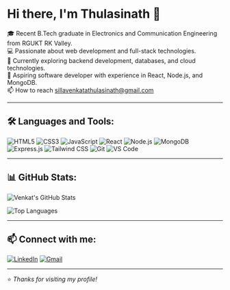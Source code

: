 # Hi there, I'm Thulasinath 👋<br>
🎓 Recent B.Tech graduate in Electronics and Communication Engineering from RGUKT RK Valley.<br>
💻 Passionate about web development and full-stack technologies.<br>
🌱 Currently exploring backend development, databases, and cloud technologies.<br>
🚀 Aspiring software developer with experience in React, Node.js, and MongoDB.<br>
📫 How to reach [sillavenkatathulasinath@gmail.com](mailto:sillavenkatathulasinath@gmail.com)

---

## 🛠️ Languages and Tools:
![HTML5](https://img.shields.io/badge/-HTML5-E34F26?logo=html5&logoColor=white&style=flat)
![CSS3](https://img.shields.io/badge/-CSS3-1572B6?logo=css3&logoColor=white&style=flat)
![JavaScript](https://img.shields.io/badge/-JavaScript-F7DF1E?logo=javascript&logoColor=black&style=flat)
![React](https://img.shields.io/badge/-React-61DAFB?logo=react&logoColor=black&style=flat)
![Node.js](https://img.shields.io/badge/-Node.js-339933?logo=node.js&logoColor=white&style=flat)
![MongoDB](https://img.shields.io/badge/-MongoDB-47A248?logo=mongodb&logoColor=white&style=flat)
![Express.js](https://img.shields.io/badge/-Express.js-000000?logo=express&logoColor=white&style=flat)
![Tailwind CSS](https://img.shields.io/badge/-TailwindCSS-38B2AC?logo=tailwind-css&logoColor=white&style=flat)
![Git](https://img.shields.io/badge/-Git-F05032?logo=git&logoColor=white&style=flat)
![VS Code](https://img.shields.io/badge/-VSCode-007ACC?logo=visual-studio-code&logoColor=white&style=flat)

---

## 📊 GitHub Stats:
![Venkat's GitHub Stats](https://github-readme-stats.vercel.app/api?username=venkat-username&show_icons=true&theme=radical)

![Top Languages](https://github-readme-stats.vercel.app/api/top-langs/?username=venkat-username&layout=compact&theme=radical)

---

## 📫 Connect with me:
[![LinkedIn](https://img.shields.io/badge/-LinkedIn-blue?logo=linkedin&logoColor=white)](https://www.linkedin.com/in/venkat-profile/)
[![Gmail](https://img.shields.io/badge/-Gmail-red?logo=gmail&logoColor=white)](mailto:venkat.email@example.com)

---

⭐️ *Thanks for visiting my profile!*
